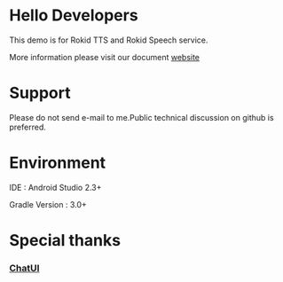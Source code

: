# Hello Developers

This demo is for Rokid TTS and Rokid Speech service.

More information please visit our document [website](https://rokid.github.io/rokid-vsvy-sdk-docs/tutorials/example3/intro.html)

# Support

Please do not send e-mail to me.Public technical discussion on github is preferred.

# Environment

IDE : Android Studio 2.3+

Gradle Version : 3.0+

# Special thanks

### [ChatUI](https://github.com/Rance935/ChatUI)




